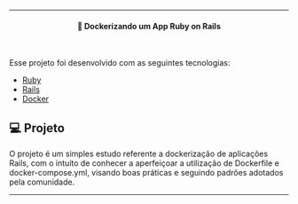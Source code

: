 
---
<h4 align="center">
  🚀 Dockerizando um App Ruby on Rails
</h4>
<br>

Esse projeto foi desenvolvido com as seguintes tecnologias:

- [Ruby](https://www.ruby-lang.org/pt/)
- [Rails](https://rubyonrails.org/)
- [Docker](https://www.docker.com/)


## 💻 Projeto

O projeto é um simples estudo referente a dockerização de aplicações Rails, com o intuíto de conhecer a aperfeiçoar a utilização de Dockerfile e docker-compose.yml, visando boas práticas e seguindo padrões adotados pela comunidade.

----
